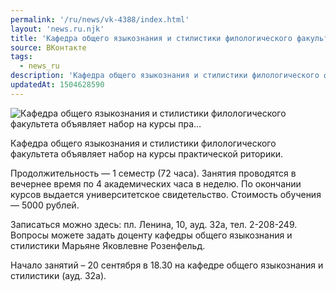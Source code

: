 ```yaml
---
permalink: '/ru/news/vk-4388/index.html'
layout: 'news.ru.njk'
title: 'Кафедра общего языкознания и стилистики филологического факультета объявляет набор на курсы пра'
source: ВКонтакте
tags:
  - news_ru
description: 'Кафедра общего языкознания и стилистики филологического факультета объявляет набор на курсы пра…'
updatedAt: 1504628590
---
```

![Кафедра общего языкознания и стилистики филологического факультета объявляет набор на курсы пра…](https://sun9-51.userapi.com/impf/c836326/v836326305/5788e/KyF2M86MGZc.jpg?size=800x533&quality=96&proxy=1&sign=4c0689b7d7a7319005cdc3041573852b&c_uniq_tag=Qaz6NbOBkxY3xfRZhy6dwxMUiIPKB8GGQTEO_ulPJgQ&type=album)

Кафедра общего языкознания и стилистики филологического факультета объявляет набор на курсы практической риторики.

Продолжительность — 1 семестр (72 часа).
Занятия проводятся в вечернее время по 4 академических часа в неделю.
По окончании курсов выдается университетское свидетельство.
Стоимость обучения — 5000 рублей.

Записаться можно здесь: пл. Ленина, 10, ауд. 32а, тел. 2-208-249.
Вопросы можете задать доценту кафедры общего языкознания и стилистики Марьяне Яковлевне Розенфельд.

Начало занятий – 20 сентября в 18.30 на кафедре общего языкознания и стилистики (ауд. 32а).
